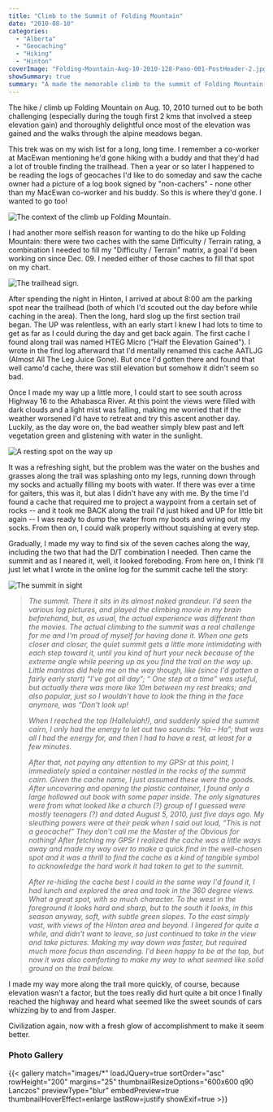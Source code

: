 ```yaml
---
title: "Climb to the Summit of Folding Mountain"
date: "2010-08-10"
categories: 
  - "Alberta"
  - "Geocaching"
  - "Hiking"
  - "Hinton"
coverImage: "Folding-Mountain-Aug-10-2010-128-Pano-001-PostHeader-2.jpg"
showSummary: true
summary: "A made the memorable climb to the summit of Folding Mountain mid-August, 2010. "
---
```

The hike / climb up Folding Mountain on Aug. 10, 2010 turned out to be both challenging (especially during the tough first 2 kms that involved a steep elevation gain) and thoroughly delightful once most of the elevation was gained and the walks through the alpine meadows began.

This trek was on my wish list for a long, long time. I remember a co-worker at MacEwan mentioning he'd gone hiking with a buddy and that they'd had a lot of trouble finding the trailhead. Then a year or so later I happened to be reading the logs of geocaches I'd like to do someday and saw the cache owner had a picture of a log book signed by "non-cachers" - none other than my MacEwan co-worker and his buddy. So this is where they'd gone. I wanted to go too!

![The context of the climb up Folding Mountain.](Folding-Mountain-Aug-10-2010-146.jpg "The context of the climb up Folding Mountain.")

I had another more selfish reason for wanting to do the hike up Folding Mountain: there were two caches with the same Difficulty / Terrain rating, a combination I needed to fill my "Difficulty / Terrain" matrix, a goal I'd been working on since Dec. 09. I needed either of those caches to fill that spot on my chart.

![The trailhead sign.](Folding-Mountain-Aug-10-2010-137.jpg "The trailhead sign")

After spending the night in Hinton, I arrived at about 8:00 am the parking spot near the trailhead (both of which I'd scouted out the day before while caching in the area). Then the long, hard slog up the first section trail began. The UP was relentless, with an early start I knew I had lots to time to get as far as I could during the day and get back again. The first cache I found along trail was named HTEG Micro ("Half the Elevation Gained"). I wrote in the find log afterward that I'd mentally renamed this cache AATLJG (Almost All The Leg Juice Gone). But once I'd gotten there and found that well camo'd cache, there was still elevation but somehow it didn't seem so bad.

Once I made my way up a little more, I could start to see south across Highway 16 to the Athabasca River. At this point the views were filled with dark clouds and a light mist was falling, making me worried that if the weather worsened I'd have to retreat and try this ascent another day. Luckily, as the day wore on, the bad weather simply blew past and left vegetation green and glistening with water in the sunlight.

![A resting spot on the way up](Folding-Mountain-Aug-10-2010-013.jpg "A resting spot on the way up")

It was a refreshing sight, but the problem was the water on the bushes and grasses along the trail was splashing onto my legs, running down through my socks and actually filling my boots with water. If there was ever a time for gaiters, this was it, but alas I didn't have any with me. By the time I'd found a cache that required me to project a waypoint from a certain set of rocks -- and it took me BACK along the trail I'd just hiked and UP for little bit again -- I was ready to dump the water from my boots and wring out my socks. From then on, I could walk properly without squishing at every step.

Gradually, I made my way to find six of the seven caches along the way, including the two that had the D/T combination I needed. Then came the summit and as I neared it, well, it looked foreboding. From here on, I think I'll just let what I wrote in the online log for the summit cache tell the story:

![The summit in sight](Folding-Mountain-Aug-10-2010-047.jpg "The summit in sight")

> _The summit. There it sits in its almost naked grandeur. I'd seen the various log pictures, and played the climbing movie in my brain beforehand, but, as usual, the actual experience was different than the movies. The actual climbing to the summit was a real challenge for me and I'm proud of myself for having done it. When one gets closer and closer, the quiet summit gets a little more intimidating with each step toward it, until you kind of hurt your neck because of the extreme angle while peering up as you find the trail on the way up. Little mantras did help me on the way though, like (since I'd gotten a fairly early start) “I've got all day”; “ One step at a time” was useful, but actually there was more like 10m between my rest breaks; and also popular, just so I wouldn't have to look the thing in the face anymore, was “Don't look up!_
> 
> _When I reached the top (Halleluiah!), and suddenly spied the summit cairn, I only had the energy to let out two sounds: “Ha – Ha”; that was all I had the energy for, and then I had to have a rest, at least for a few minutes._
> 
> _After that, not paying any attention to my GPSr at this point, I immediately spied a container nestled in the rocks of the summit cairn. Given the cache name, I just assumed these were the goods. After uncovering and opening the plastic container, I found only a large hollowed out book with some paper inside. The only signatures were from what looked like a church (?) group of I guessed were mostly teenagers (?) and dated August 5, 2010, just five days ago. My sleuthing powers were at their peak when I said out loud, “This is not a geocache!” They don't call me the Master of the Obvious for nothing! After fetching my GPSr I realized the cache was a little ways away and made my way over to make a quick find in the well-chosen spot and it was a thrill to find the cache as a kind of tangible symbol to acknowledge the hard work it had taken to get to the summit._
> 
> _After re-hiding the cache best I could in the same way I'd found it, I had lunch and explored the area and took in the 360 degree views. What a great spot, with so much character. To the west in the foreground it looks hard and sharp, but to the south it looks, in this season anyway, soft, with subtle green slopes. To the east simply vast, with views of the Hinton area and beyond. I lingered for quite a while, and didn't want to leave, so just continued to take in the view and take pictures. Making my way down was faster, but required much more focus than ascending. I'd been happy to be at the top, but now it was also comforting to make my way to what seemed like solid ground on the trail below._

I made my way more along the trail more quickly, of course, because elevation wasn't a factor, but the toes really did hurt quite a bit once I finally reached the highway and heard what seemed like the sweet sounds of cars whizzing by to and from Jasper.

Civilization again, now with a fresh glow of accomplishment to make it seem better.

### Photo Gallery

{{< gallery match="images/*" loadJQuery=true sortOrder="asc" rowHeight="200" margins="25" thumbnailResizeOptions="600x600 q90 Lanczos" previewType="blur" embedPreview=true thumbnailHoverEffect=enlarge lastRow=justify showExif=true >}}
